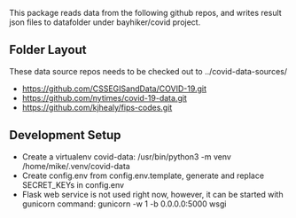 This package reads data from the following github repos, and writes result json files to datafolder under bayhiker/covid project.

## Folder Layout

These data source repos needs to be checked out to ../covid-data-sources/

- https://github.com/CSSEGISandData/COVID-19.git
- https://github.com/nytimes/covid-19-data.git
- https://github.com/kjhealy/fips-codes.git

## Development Setup

- Create a virtualenv covid-data: /usr/bin/python3 -m venv /home/mike/.venv/covid-data
- Create config.env from config.env.template, generate and replace SECRET_KEYs in config.env
- Flask web service is not used right now, however, it can be started with gunicorn command: gunicorn -w 1 -b 0.0.0.0:5000 wsgi
